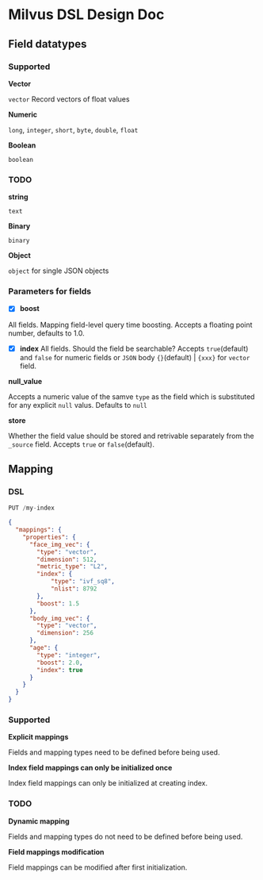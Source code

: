 # Milvus DSL Design Doc

## Field datatypes

### Supported

**Vector**

`vector` Record vectors of float values

**Numeric**

`long`, `integer`, `short`, `byte`, `double`, `float`

**Boolean**

`boolean`

### TODO

**string**

`text`

**Binary**

`binary`

**Object**

`object` for single JSON objects

### Parameters for fields

- [x] **boost**

All fields. Mapping field-level query time boosting. Accepts a floating point number, defaults to 1.0.

- [x] **index**
All fields. Should the field be searchable? Accepts `true`(default) and `false` for numeric fields or `JSON` body `{}`(default) | `{xxx}` for `vector` field.

**null_value**

Accepts a numeric value of the samve `type` as the field which is substituted for any explicit `null` valus. Defaults to `null`

**store**

Whether the field value should be stored and retrivable separately from the `_source` field. Accepts `true` or `false`(default).

## Mapping

### DSL
```js
PUT /my-index
```
```json
{
  "mappings": {
    "properties": {
      "face_img_vec": {
        "type": "vector",
        "dimension": 512,
        "metric_type": "L2",
        "index": {
            "type": "ivf_sq8",
            "nlist": 8792
        },
        "boost": 1.5
      },
      "body_img_vec": {
        "type": "vector",
        "dimension": 256
      },
      "age": {
        "type": "integer",
        "boost": 2.0,
        "index": true
      }
    }
  }
}
```

### Supported

**Explicit mappings**

Fields and mapping types need to be defined before being used.

**Index field mappings can only be initialized once**

Index field mappings can only be initialized at creating index.

### TODO

**Dynamic mapping**

Fields and mapping types do not need to be defined before being used.

**Field mappings modification**

Field mappings can be modified after first initialization.
